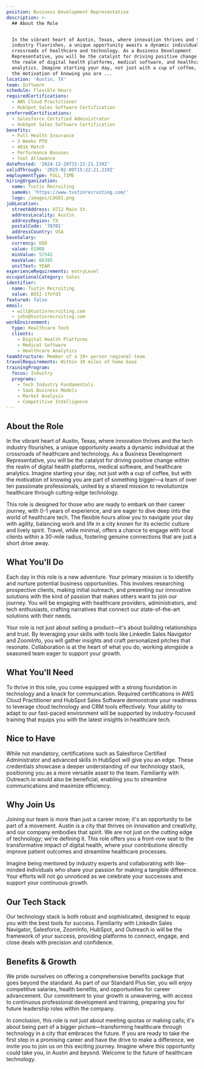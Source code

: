 ```yaml
---
position: Business Development Representative
description: >-
  ## About the Role


  In the vibrant heart of Austin, Texas, where innovation thrives and the tech
  industry flourishes, a unique opportunity awaits a dynamic individual at the
  crossroads of healthcare and technology. As a Business Development
  Representative, you will be the catalyst for driving positive change within
  the realm of digital health platforms, medical software, and healthcare
  analytics. Imagine starting your day, not just with a cup of coffee, but with
  the motivation of knowing you are ...
location: 'Austin, TX'
team: Software
schedule: Flexible Hours
requiredCertifications:
  - AWS Cloud Practitioner
  - HubSpot Sales Software Certification
preferredCertifications:
  - Salesforce Certified Administrator
  - HubSpot Sales Software Certification
benefits:
  - Full Health Insurance
  - 3 Weeks PTO
  - 401k Match
  - Performance Bonuses
  - Tool Allowance
datePosted: '2024-12-28T15:22:21.219Z'
validThrough: '2025-02-09T15:22:21.219Z'
employmentType: FULL_TIME
hiringOrganization:
  name: Tustin Recruiting
  sameAs: 'https://www.tustinrecruiting.com/'
  logo: /images/LOGO1.png
jobLocation:
  streetAddress: 9712 Main St.
  addressLocality: Austin
  addressRegion: TX
  postalCode: '78701'
  addressCountry: USA
baseSalary:
  currency: USD
  value: 61968
  minValue: 57542
  maxValue: 66395
  unitText: YEAR
experienceRequirements: entryLevel
occupationalCategory: Sales
identifier:
  name: Tustin Recruiting
  value: BUSI-1fefd3
featured: false
email:
  - will@tustinrecruiting.com
  - john@tustinrecruiting.com
workEnvironment:
  type: Healthcare Tech
  clients:
    - Digital Health Platforms
    - Medical Software
    - Healthcare Analytics
teamStructure: Member of a 10+ person regional team
travelRequirements: Within 30 miles of home base
trainingProgram:
  focus: Industry
  programs:
    - Tech Industry Fundamentals
    - SaaS Business Models
    - Market Analysis
    - Competitive Intelligence
---
```




## About the Role

In the vibrant heart of Austin, Texas, where innovation thrives and the tech industry flourishes, a unique opportunity awaits a dynamic individual at the crossroads of healthcare and technology. As a Business Development Representative, you will be the catalyst for driving positive change within the realm of digital health platforms, medical software, and healthcare analytics. Imagine starting your day, not just with a cup of coffee, but with the motivation of knowing you are part of something bigger—a team of over ten passionate professionals, united by a shared mission to revolutionize healthcare through cutting-edge technology.

This role is designed for those who are ready to embark on their career journey, with 0-1 years of experience, and are eager to dive deep into the world of healthcare tech. The flexible hours allow you to navigate your day with agility, balancing work and life in a city known for its eclectic culture and lively spirit. Travel, while minimal, offers a chance to engage with local clients within a 30-mile radius, fostering genuine connections that are just a short drive away.

## What You'll Do

Each day in this role is a new adventure. Your primary mission is to identify and nurture potential business opportunities. This involves researching prospective clients, making initial outreach, and presenting our innovative solutions with the kind of passion that makes others want to join our journey. You will be engaging with healthcare providers, administrators, and tech enthusiasts, crafting narratives that connect our state-of-the-art solutions with their needs.

Your role is not just about selling a product—it's about building relationships and trust. By leveraging your skills with tools like LinkedIn Sales Navigator and ZoomInfo, you will gather insights and craft personalized pitches that resonate. Collaboration is at the heart of what you do, working alongside a seasoned team eager to support your growth.

## What You'll Need

To thrive in this role, you come equipped with a strong foundation in technology and a knack for communication. Required certifications in AWS Cloud Practitioner and HubSpot Sales Software demonstrate your readiness to leverage cloud technology and CRM tools effectively. Your ability to adapt to our fast-paced environment will be supported by industry-focused training that equips you with the latest insights in healthcare tech.

## Nice to Have

While not mandatory, certifications such as Salesforce Certified Administrator and advanced skills in HubSpot will give you an edge. These credentials showcase a deeper understanding of our technology stack, positioning you as a more versatile asset to the team. Familiarity with Outreach.io would also be beneficial, enabling you to streamline communications and maximize efficiency.

## Why Join Us

Joining our team is more than just a career move; it's an opportunity to be part of a movement. Austin is a city that thrives on innovation and creativity, and our company embodies that spirit. We are not just on the cutting edge of technology; we're defining it. This role offers you a front-row seat to the transformative impact of digital health, where your contributions directly improve patient outcomes and streamline healthcare processes.

Imagine being mentored by industry experts and collaborating with like-minded individuals who share your passion for making a tangible difference. Your efforts will not go unnoticed as we celebrate your successes and support your continuous growth.

## Our Tech Stack

Our technology stack is both robust and sophisticated, designed to equip you with the best tools for success. Familiarity with LinkedIn Sales Navigator, Salesforce, ZoomInfo, HubSpot, and Outreach.io will be the framework of your success, providing platforms to connect, engage, and close deals with precision and confidence. 

## Benefits & Growth

We pride ourselves on offering a comprehensive benefits package that goes beyond the standard. As part of our Standard Plus tier, you will enjoy competitive salaries, health benefits, and opportunities for career advancement. Our commitment to your growth is unwavering, with access to continuous professional development and training, preparing you for future leadership roles within the company.

In conclusion, this role is not just about meeting quotas or making calls; it's about being part of a bigger picture—transforming healthcare through technology in a city that embraces the future. If you are ready to take the first step in a promising career and have the drive to make a difference, we invite you to join us on this exciting journey. Imagine where this opportunity could take you, in Austin and beyond. Welcome to the future of healthcare technology.

